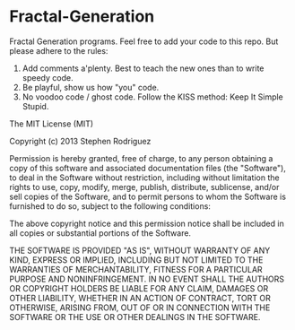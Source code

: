 Fractal-Generation
==================

Fractal Generation programs. Feel free to add your code to this repo. But please adhere to the rules:

1. Add comments a'plenty. Best to teach the new ones than to write speedy code. 
2. Be playful, show us how "you" code. 
3. No voodoo code / ghost code. Follow the KISS method: Keep It Simple Stupid.

The MIT License (MIT)

Copyright (c) 2013 Stephen Rodriguez

Permission is hereby granted, free of charge, to any person obtaining a copy
of this software and associated documentation files (the "Software"), to deal
in the Software without restriction, including without limitation the rights
to use, copy, modify, merge, publish, distribute, sublicense, and/or sell
copies of the Software, and to permit persons to whom the Software is
furnished to do so, subject to the following conditions:

The above copyright notice and this permission notice shall be included in
all copies or substantial portions of the Software.

THE SOFTWARE IS PROVIDED "AS IS", WITHOUT WARRANTY OF ANY KIND, EXPRESS OR
IMPLIED, INCLUDING BUT NOT LIMITED TO THE WARRANTIES OF MERCHANTABILITY,
FITNESS FOR A PARTICULAR PURPOSE AND NONINFRINGEMENT. IN NO EVENT SHALL THE
AUTHORS OR COPYRIGHT HOLDERS BE LIABLE FOR ANY CLAIM, DAMAGES OR OTHER
LIABILITY, WHETHER IN AN ACTION OF CONTRACT, TORT OR OTHERWISE, ARISING FROM,
OUT OF OR IN CONNECTION WITH THE SOFTWARE OR THE USE OR OTHER DEALINGS IN
THE SOFTWARE.
